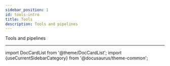 ```yaml
---
sidebar_position: 1
id: tools-intro
title: Tools
description: Tools and pipelines
---
```


Tools and pipelines

----


import DocCardList from '@theme/DocCardList';
import {useCurrentSidebarCategory} from '@docusaurus/theme-common';

<DocCardList items={useCurrentSidebarCategory().items}/>
